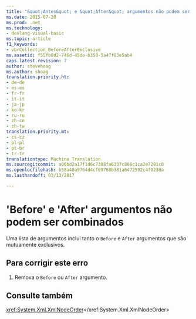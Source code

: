 ```yaml
---
title: "&quot;Antes&quot; e &quot;After&quot; argumentos não podem ser combinados | Documentos do Microsoft"
ms.date: 2015-07-20
ms.prod: .net
ms.technology:
- devlang-visual-basic
ms.topic: article
f1_keywords:
- vbrCollection_BeforeAfterExclusive
ms.assetid: f55fb8d2-746d-45de-b350-5a47f83e5ab4
caps.latest.revision: 7
author: stevehoag
ms.author: shoag
translation.priority.ht:
- de-de
- es-es
- fr-fr
- it-it
- ja-jp
- ko-kr
- ru-ru
- zh-cn
- zh-tw
translation.priority.mt:
- cs-cz
- pl-pl
- pt-br
- tr-tr
translationtype: Machine Translation
ms.sourcegitcommit: a06bd2a17f1d6c7308fa6337c866c1ca2e7281c0
ms.openlocfilehash: b58a40a9764d4cf09768b381a6472592c4f0230a
ms.lasthandoff: 03/13/2017

---
```

# <a name="39before39-and-39after39-arguments-cannot-be-combined"></a>'Before' e 'After' argumentos não podem ser combinados
Uma lista de argumentos inclui tanto o `Before` e `After` argumentos que são mutuamente exclusivos.  
  
## <a name="to-correct-this-error"></a>Para corrigir este erro  
  
1.  Remova o `Before` ou `After` argumento.  
  
## <a name="see-also"></a>Consulte também  
 <xref:System.Xml.XmlNodeOrder></xref:System.Xml.XmlNodeOrder>
